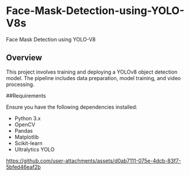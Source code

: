 # Face-Mask-Detection-using-YOLO-V8s
Face Mask Detection using YOLO-V8


## Overview

This project involves training and deploying a YOLOv8 object detection model. The pipeline includes data preparation, model training, and video processing. 

##Requirements

Ensure you have the following dependencies installed:

- Python 3.x
- OpenCV
- Pandas
- Matplotlib
- Scikit-learn
- Ultralytics YOLO

https://github.com/user-attachments/assets/d0ab7111-075e-4dcb-83f7-5bfed46eaf2b

